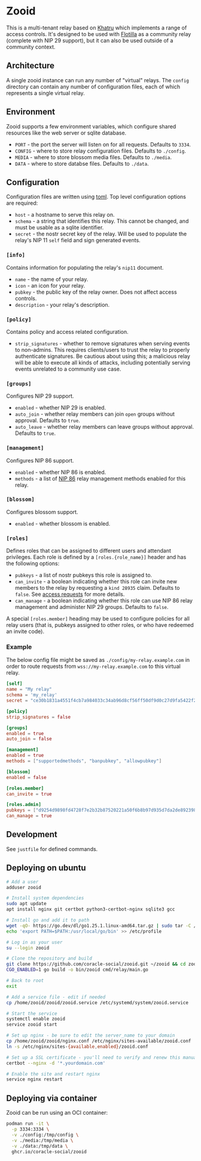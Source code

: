 # Zooid

This is a multi-tenant relay based on [Khatru](https://gitworkshop.dev/fiatjaf.com/nostrlib/tree/master/khatru) which implements a range of access controls. It's designed to be used with [Flotilla](https://flotilla.social) as a community relay (complete with NIP 29 support), but it can also be used outside of a community context.

## Architecture

A single zooid instance can run any number of "virtual" relays. The `config` directory can contain any number of configuration files, each of which represents a single virtual relay.

## Environment

Zooid supports a few environment variables, which configure shared resources like the web server or sqlite database.

- `PORT` - the port the server will listen on for all requests. Defaults to `3334`.
- `CONFIG` - where to store relay configuration files. Defaults to `./config`.
- `MEDIA` - where to store blossom media files. Defaults to `./media`.
- `DATA` - where to store databse files. Defaults to `./data`.

## Configuration

Configuration files are written using [toml](https://toml.io). Top level configuration options are required:

- `host` - a hostname to serve this relay on.
- `schema` - a string that identifies this relay. This cannot be changed, and must be usable as a sqlite identifier.
- `secret` - the nostr secret key of the relay. Will be used to populate the relay's NIP 11 `self` field and sign generated events.

### `[info]`

Contains information for populating the relay's `nip11` document.

- `name` - the name of your relay.
- `icon` - an icon for your relay.
- `pubkey` - the public key of the relay owner. Does not affect access controls.
- `description` - your relay's description.

### `[policy]`

Contains policy and access related configuration.

- `strip_signatures` - whether to remove signatures when serving events to non-admins. This requires clients/users to trust the relay to properly authenticate signatures. Be cautious about using this; a malicious relay will be able to execute all kinds of attacks, including potentially serving events unrelated to a community use case.

### `[groups]`

Configures NIP 29 support.

- `enabled` - whether NIP 29 is enabled.
- `auto_join` - whether relay members can join `open` groups without approval. Defaults to `true`.
- `auto_leave` - whether relay members can leave groups without approval. Defaults to `true`.

### `[management]`

Configures NIP 86 support.

- `enabled` - whether NIP 86 is enabled.
- `methods` - a list of [NIP 86](https://github.com/nostr-protocol/nips/blob/master/86.md) relay management methods enabled for this relay.

### `[blossom]`

Configures blossom support.

- `enabled` - whether blossom is enabled.

### `[roles]`

Defines roles that can be assigned to different users and attendant privileges. Each role is defined by a `[roles.{role_name}]` header and has the following options:

- `pubkeys` - a list of nostr pubkeys this role is assigned to.
- `can_invite` - a boolean indicating whether this role can invite new members to the relay by requesting a `kind 28935` claim. Defaults to `false`. See [access requests](https://github.com/nostr-protocol/nips/pull/1079) for more details.
- `can_manage` - a boolean indicating whether this role can use NIP 86 relay management and administer NIP 29 groups. Defaults to `false`.

A special `[roles.member]` heading may be used to configure policies for all relay users (that is, pubkeys assigned to other roles, or who have redeemed an invite code).

### Example

The below config file might be saved as `./config/my-relay.example.com` in order to route requests from `wss://my-relay.example.com` to this virtual relay.

```toml
[self]
name = "My relay"
schema = 'my_relay'
secret = "ce30b1831a4551f4cb7a984033c34ab96d8cf56ff50df9d0c27d9fa5422f2278"

[policy]
strip_signatures = false

[groups]
enabled = true
auto_join = false

[management]
enabled = true
methods = ["supportedmethods", "banpubkey", "allowpubkey"]

[blossom]
enabled = false

[roles.member]
can_invite = true

[roles.admin]
pubkeys = ["d9254d9898fd4728f7e2b32b87520221a50f6b8b97d935d7da2de8923988aa6d"]
can_manage = true
```

## Development

See `justfile` for defined commands.

## Deploying on ubuntu

```sh
# Add a user
adduser zooid

# Install system dependencies
sudo apt update
apt install nginx git certbot python3-certbot-nginx sqlite3 gcc

# Install go and add it to path
wget -qO- https://go.dev/dl/go1.25.1.linux-amd64.tar.gz | sudo tar -C /usr/local -xzf -
echo 'export PATH=$PATH:/usr/local/go/bin' >> /etc/profile

# Log in as your user
su --login zooid

# Clone the repository and build
git clone https://github.com/coracle-social/zooid.git ~/zooid && cd zooid
CGO_ENABLED=1 go build -o bin/zooid cmd/relay/main.go

# Back to root
exit

# Add a service file - edit if needed
cp /home/zooid/zooid/zooid.service /etc/systemd/system/zooid.service

# Start the service
systemctl enable zooid
service zooid start

# Set up nginx - be sure to edit the server_name to your domain
cp /home/zooid/zooid/nginx.conf /etc/nginx/sites-available/zooid.conf
ln -s /etc/nginx/sites-{available,enabled}/zooid.conf

# Set up a SSL certificate - you'll need to verify and renew this manually
certbot --nginx -d '*.yourdomain.com'

# Enable the site and restart nginx
service nginx restart
```

## Deploying via container

Zooid can be run using an OCI container:

```sh
podman run -it \
  -p 3334:3334 \
  -v ./config:/tmp/config \
  -v ./media:/tmp/media \
  -v ./data:/tmp/data \
  ghcr.io/coracle-social/zooid
```

